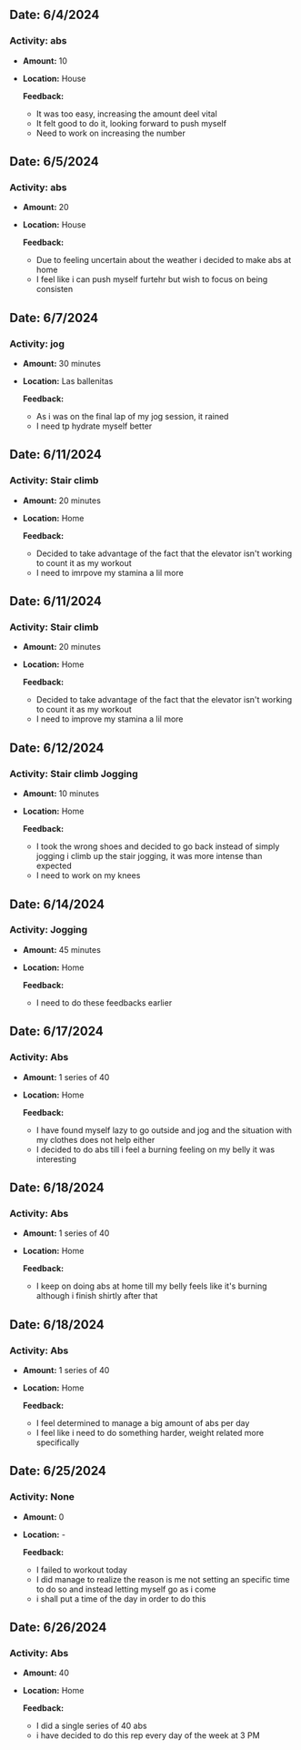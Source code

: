 ## Date: 6/4/2024
### **Activity:** abs
- **Amount:** 10
- **Location:** House

  **Feedback:**
  - It was too easy, increasing the amount deel vital
  - It felt good to do it, looking forward to push myself
  - Need to work on increasing the number

## Date: 6/5/2024
### **Activity:** abs
- **Amount:** 20
- **Location:** House

  **Feedback:**
  - Due to feeling uncertain about the weather i decided to make abs at home
  - I feel like i can push myself furtehr but wish to focus on being consisten
 
## Date: 6/7/2024
### **Activity:** jog
- **Amount:** 30 minutes
- **Location:** Las ballenitas

  **Feedback:**
  - As i was on the final lap of my jog session, it rained
  - I need tp hydrate myself better
    
## Date: 6/11/2024
### **Activity:** Stair climb
- **Amount:** 20 minutes
- **Location:** Home

  **Feedback:**
  - Decided to take advantage of the fact that the elevator isn't working to count it as my workout
  - I need to imrpove my stamina a lil more
    

## Date: 6/11/2024
### **Activity:** Stair climb
- **Amount:** 20 minutes
- **Location:** Home

  **Feedback:**
  - Decided to take advantage of the fact that the elevator isn't working to count it as my workout
  - I need to improve my stamina a lil more

## Date: 6/12/2024
### **Activity:** Stair climb Jogging
- **Amount:** 10 minutes
- **Location:** Home

  **Feedback:**
  - I took the wrong shoes and decided to go back instead of simply jogging i climb up the stair jogging, it was more intense than expected
  - I need to work on my knees

## Date: 6/14/2024
### **Activity:** Jogging
- **Amount:** 45 minutes
- **Location:** Home

  **Feedback:**
  - I need to do these feedbacks earlier

## Date: 6/17/2024
### **Activity:** Abs
- **Amount:** 1 series of 40
- **Location:** Home

  **Feedback:**
  - I have found myself lazy to go outside and jog and the situation with my clothes does not help either
  - I decided to do abs till i feel a burning feeling on my belly it was interesting

## Date: 6/18/2024
### **Activity:** Abs
- **Amount:** 1 series of 40
- **Location:** Home

  **Feedback:**
  - I keep on doing abs at home till my belly feels like it's burning although i finish shirtly after that


## Date: 6/18/2024
### **Activity:** Abs
- **Amount:** 1 series of 40
- **Location:** Home

  **Feedback:**
  - I feel determined to manage a big amount of abs per day
  - I feel like i need to do something harder, weight related more specifically

## Date: 6/25/2024
### **Activity:** None
- **Amount:** 0
- **Location:** -

  **Feedback:**
  - I failed to workout today
  - I did manage to realize the reason is me not setting an specific time to do so and instead letting myself go as i come
  - i shall put a time of the day in order to do this


## Date: 6/26/2024
### **Activity:** Abs
- **Amount:** 40
- **Location:** Home

  **Feedback:**
  - I did a single series of 40 abs
  - i have decided to do this rep every day of the week at 3 PM

